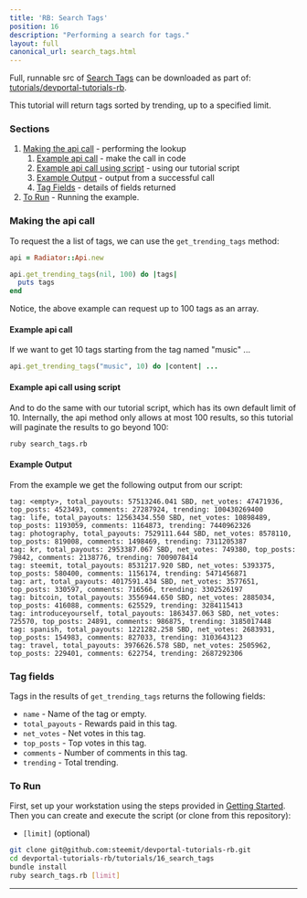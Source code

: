 ```yaml
---
title: 'RB: Search Tags'
position: 16
description: "Performing a search for tags."
layout: full
canonical_url: search_tags.html
---              
```

<span class="fa-pull-left top-of-tutorial-repo-link"><span class="first-word">Full</span>, runnable src of [Search Tags](https://gitlab.syncad.com/hive/devportal/-/tree/develop/tutorials/devportal-tutorials-rb/tutorials/16_search_tags) can be downloaded as part of: [tutorials/devportal-tutorials-rb](https://gitlab.syncad.com/hive/devportal/-/tree/develop/tutorials/devportal-tutorials-rb).</span>
<br>



This tutorial will return tags sorted by trending, up to a specified limit.

### Sections

1. [Making the api call](#making-the-api-call) - performing the lookup
    1. [Example api call](#example-api-call) - make the call in code
    1. [Example api call using script](#example-api-call-using-script) - using our tutorial script
    1. [Example Output](#example-output) - output from a successful call
    1. [Tag Fields](#tag-fields) - details of fields returned
1. [To Run](#to-run) - Running the example.

### Making the api call

To request the a list of tags, we can use the `get_trending_tags` method:

```ruby
api = Radiator::Api.new

api.get_trending_tags(nil, 100) do |tags|
  puts tags
end
```

Notice, the above example can request up to 100 tags as an array.

#### Example api call

If we want to get 10 tags starting from the tag named "music" ...

```ruby
api.get_trending_tags("music", 10) do |content| ...
```

#### Example api call using script

And to do the same with our tutorial script, which has its own default limit of 10.  Internally, the api method only allows at most 100 results, so this tutorial will paginate the results to go beyond 100:

```bash
ruby search_tags.rb
```

#### Example Output

From the example we get the following output from our script:

```
tag: <empty>, total_payouts: 57513246.041 SBD, net_votes: 47471936, top_posts: 4523493, comments: 27287924, trending: 100430269400
tag: life, total_payouts: 12563434.550 SBD, net_votes: 10898489, top_posts: 1193059, comments: 1164873, trending: 7440962326
tag: photography, total_payouts: 7529111.644 SBD, net_votes: 8578110, top_posts: 819008, comments: 1498469, trending: 7311205387
tag: kr, total_payouts: 2953387.067 SBD, net_votes: 749380, top_posts: 79842, comments: 2138776, trending: 7009078414
tag: steemit, total_payouts: 8531217.920 SBD, net_votes: 5393375, top_posts: 580400, comments: 1156174, trending: 5471456871
tag: art, total_payouts: 4017591.434 SBD, net_votes: 3577651, top_posts: 330597, comments: 716566, trending: 3302526197
tag: bitcoin, total_payouts: 3556944.650 SBD, net_votes: 2885034, top_posts: 416088, comments: 625529, trending: 3284115413
tag: introduceyourself, total_payouts: 1863437.063 SBD, net_votes: 725570, top_posts: 24891, comments: 986875, trending: 3185017448
tag: spanish, total_payouts: 1221282.258 SBD, net_votes: 2683931, top_posts: 154983, comments: 827033, trending: 3103643123
tag: travel, total_payouts: 3976626.578 SBD, net_votes: 2505962, top_posts: 229401, comments: 622754, trending: 2687292306
```

### Tag fields

Tags in the results of `get_trending_tags` returns the following fields:

* `name` - Name of the tag or empty.
* `total_payouts` - Rewards paid in this tag.
* `net_votes` - Net votes in this tag.
* `top_posts` - Top votes in this tag.
* `comments` - Number of comments in this tag.
* `trending` - Total trending.

### To Run

First, set up your workstation using the steps provided in [Getting Started](https://developers.steem.io/tutorials-ruby/getting_started).  Then you can create and execute the script (or clone from this repository):

* `[limit]` (optional)

```bash
git clone git@github.com:steemit/devportal-tutorials-rb.git
cd devportal-tutorials-rb/tutorials/16_search_tags
bundle install
ruby search_tags.rb [limit]
```


---
